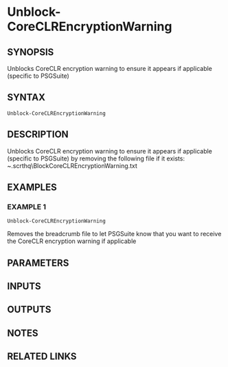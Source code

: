 # Unblock-CoreCLREncryptionWarning

## SYNOPSIS
Unblocks CoreCLR encryption warning to ensure it appears if applicable (specific to PSGSuite)

## SYNTAX

```
Unblock-CoreCLREncryptionWarning
```

## DESCRIPTION
Unblocks CoreCLR encryption warning to ensure it appears if applicable (specific to PSGSuite) by removing the following file if it exists: ~\.scrthq\BlockCoreCLREncryptionWarning.txt

## EXAMPLES

### EXAMPLE 1
```
Unblock-CoreCLREncryptionWarning
```

Removes the breadcrumb file to let PSGSuite know that you want to receive the CoreCLR encryption warning if applicable

## PARAMETERS

## INPUTS

## OUTPUTS

## NOTES

## RELATED LINKS

